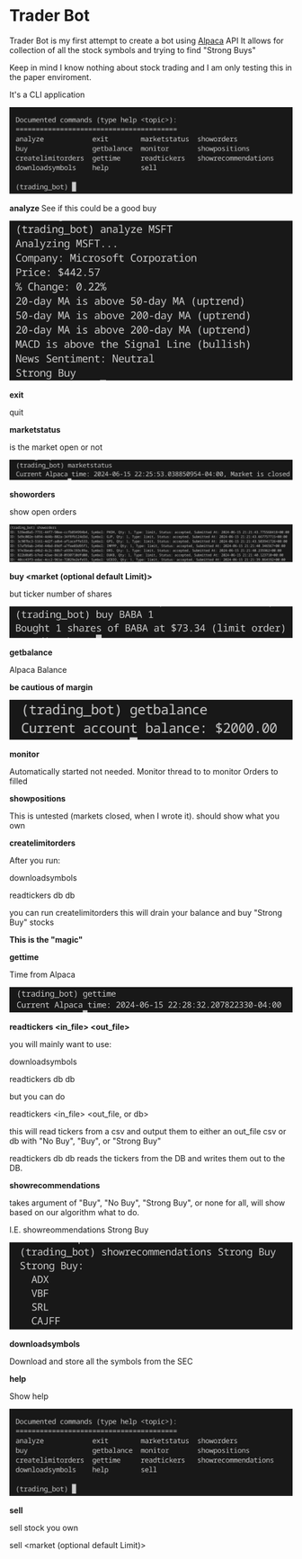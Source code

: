 # Trader Bot



Trader Bot is my first attempt to create a bot using [Alpaca](https://alpaca.markets) API It allows for collection of all the stock symbols and trying to find "Strong Buys"



Keep in mind I know nothing about stock trading and I am only testing this in the paper enviroment.



It's a CLI application

![](https://github.com/john8675309/bot_trader/blob/main/help.png?raw=true)



**analyze <ticker>**
See if this could be a good buy

![](https://github.com/john8675309/bot_trader/blob/main/analyze.png?raw=true)



**exit**

quit



**marketstatus**

is the market open or not

![](https://github.com/john8675309/bot_trader/blob/main/marketstatus.png?raw=true)



**showorders**

show open orders

![](https://github.com/john8675309/bot_trader/blob/main/showorders.png?raw=true)



**buy <ticker> <shares> <market (optional default Limit)>**

but ticker number of shares

![](https://github.com/john8675309/bot_trader/blob/main/buy.png?raw=true)



**getbalance**

Alpaca Balance

**be cautious of margin**

![](https://github.com/john8675309/bot_trader/blob/main/balance.png?raw=true)



**monitor**

Automatically started not needed. Monitor thread to to monitor Orders to filled



**showpositions**

This is untested (markets closed, when I wrote it). should show what you own



**createlimitorders**

After you run:

downloadsymbols

readtickers db db

you can run createlimitorders this will drain your balance and buy "Strong Buy" stocks

**This is the "magic"**



**gettime**

Time from Alpaca

![](https://github.com/john8675309/bot_trader/blob/main/gettime.png?raw=true)



**readtickers <in_file> <out_file>**

you will mainly want to use:

downloadsymbols

readtickers db db

but you can do

readtickers <in_file> <out_file, or db>

this will read tickers from a csv and output them to either an out_file csv or db with "No Buy", "Buy", or "Strong Buy"

readtickers db db reads the tickers from the DB and writes them out to the DB.



**showrecommendations <type>**

takes argument of "Buy", "No Buy", "Strong Buy", or none for all, will show based on our algorithm what to do.

I.E. showreommendations Strong Buy

![](https://github.com/john8675309/bot_trader/blob/main/showrecommendations.png?raw=true)



**downloadsymbols**

Download and store all the symbols from the SEC



**help**

Show help

![](https://github.com/john8675309/bot_trader/blob/main/help.png?raw=true)



**sell**

sell stock you own

sell <ticker> <quantity> <market (optional default Limit)>














